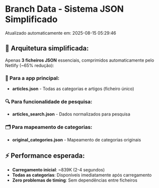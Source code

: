 # Branch Data - Sistema JSON Simplificado
Atualizado automaticamente em: 2025-08-15 05:29:46

## 🎯 Arquitetura simplificada:
Apenas **3 ficheiros JSON** essenciais, comprimidos automaticamente pelo Netlify (~65% redução):

### 📱 Para a app principal:
- **articles.json** - Todas as categorias e artigos (ficheiro único)

### 🔍 Para funcionalidade de pesquisa:
- **articles_search.json** - Dados normalizados para pesquisa

### 🗂️ Para mapeamento de categorias:
- **original_categories.json** - Mapeamento de categorias originais

## ⚡ Performance esperada:
- **Carregamento inicial**: ~839K (2-4 segundos)
- **Todas as categorias**: Disponíveis imediatamente após carregamento
- **Zero problemas de timing**: Sem dependências entre ficheiros
